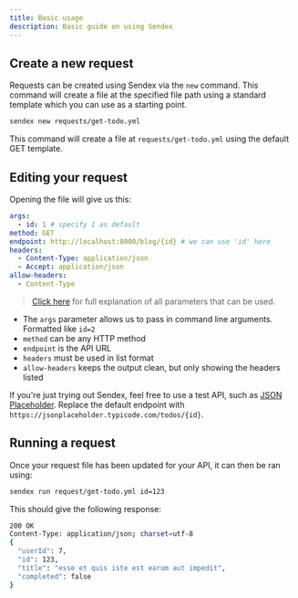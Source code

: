 ```yaml
---
title: Basic usage
description: Basic guide on using Sendex
---
```


## Create a new request

Requests can be created using Sendex via the `new` command. This command will create a file at the specified file path using a standard template which you can use as a starting point.

```sh
sendex new requests/get-todo.yml
```

This command will create a file at `requests/get-todo.yml` using the default GET template.

## Editing your request

Opening the file will give us this:

```yml
args:
  - id: 1 # specify 1 as default
method: GET
endpoint: http://localhost:8000/blog/{id} # we can use 'id' here
headers:
  - Content-Type: application/json
  - Accept: application/json
allow-headers:
  - Content-Type
```

> [Click here](/learn-more/request-configuration) for full explanation of all parameters that can be used.

- The `args` parameter allows us to pass in command line arguments. Formatted like `id=2`
- `method` can be any HTTP method
- `endpoint` is the API URL
- `headers` must be used in list format
- `allow-headers` keeps the output clean, but only showing the headers listed

If you're just trying out Sendex, feel free to use a test API, such as [JSON Placeholder](https://jsonplaceholder.typicode.com). Replace the default endpoint with `https://jsonplaceholder.typicode.com/todos/{id}`.

## Running a request

Once your request file has been updated for your API, it can then be ran using:

```sh
sendex run request/get-todo.yml id=123
```

This should give the following response:

```sh
200 OK
Content-Type: application/json; charset=utf-8
{
  "userId": 7,
  "id": 123,
  "title": "esse et quis iste est earum aut impedit",
  "completed": false
}
```
